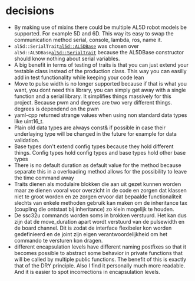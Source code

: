 # decisions
* By making use of mixins there could be multiple AL5D robot models be supported. For example 5D and 6D. This way its easy to swap the communication method serial, console, lambda, ros, name it.
* <code>al5d::SerialTrait<al5d::AL5DBase></code> was chosen over <code>al5d::AL5DBase<al5d::SerialTrait></code> because the AL5DBase constructor should know nothing about serial variables.
* A big benefit in terms of testing of traits is that you can just extend your testable class instead of the production class. This way you can easilly add in test functionality while keeping your code lean
* Move to pulse width is no longer supported because if that is what you want, you dont need this library, you can simply get away with a single function and a serial library. It simplifies things massively for this project. Because pwm and degrees are two very different things. degrees is dependend on the pwm
* yaml-cpp returned strange values when using non standard data types like uint16_t.
* Plain old data types are always const& if possible in case their underlaying type will be changed in the future for example for data validation.
* Base types don't extend config types because they hold different things. Config types hold config types and base types hold other base types
* There is no default duration as default value for the method because separate this in a overloading method allows for the possibility to leave the time command away
* Traits dienen als modulaire blokken die aan uit gezet kunnen worden maar ze dienen vooral voor overzicht in de code en zorgen dat klassen niet te groot worden en ze zorgen ervoor dat bepaalde functionaliteit slechts van enkele methoden gebruik kan maken om de inheritance tax (coupling die ontstaat bij inheritance) zo klein mogelijk te houden.
* De ssc32u commands worden soms in brokken verstuurd. Het kan dus zijn dat de move_duration apart wordt verstuurd van de pulsewidth en de board channel. Dit is zodat de interface flexibeler kon worden gedefinieerd en de joint zijn eigen verantwoordelijkheid om het commando te versturen kon dragen.
* different encapsulation levels have different naming postfixes so that it becomes possible to abstract some behavior in private functions that will be called by multiple public functions. The benefit of this is exactly that of the DRY principle. Also I find it personally much more readable. And it is easier to spot incorrections in encapsulation levels.
